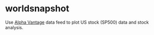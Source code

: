 # worldsnapshot

Use [Alpha Vantage][1] data feed to plot US stock (SP500) data and
stock analysis.

[1]: https://www.alphavantage.co/documentation/
